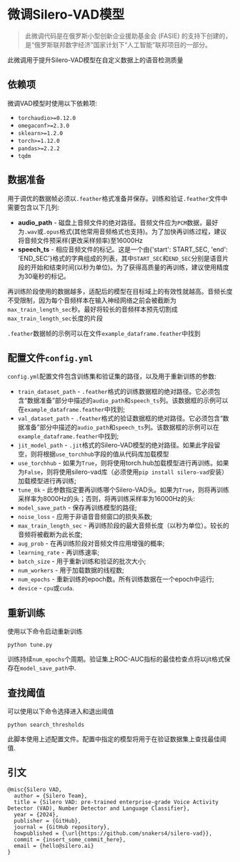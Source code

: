 # 微调Silero-VAD模型

> 此微调代码是在俄罗斯小型创新企业援助基金会 (FASIE) 的支持下创建的，是“俄罗斯联邦数字经济”国家计划下“人工智能”联邦项目的一部分。

此微调用于提升Silero-VAD模型在自定义数据上的语音检测质量

## 依赖项
微调VAD模型时使用以下依赖项:
- `torchaudio>=0.12.0`
- `omegaconf>=2.3.0`
- `sklearn>=1.2.0`
- `torch>=1.12.0`
- `pandas>=2.2.2`
- `tqdm`

## 数据准备

用于调优的数据帧必须以`.feather`格式准备并保存。训练和验证`.feather`文件中需要包含以下几列:
- **audio_path** - 磁盘上音频文件的绝对路径。音频文件应为`PCM`数据，最好为`.wav`或`.opus`格式(其他常用音频格式也支持)。为了加快再训练过程，建议将音频文件预采样(更改采样频率)至16000Hz
- **speech_ts** - 相应音频文件的标记。这是一个由{'start': START_SEC, 'end': 'END_SEC'}格式的字典组成的列表，其中`START_SEC`和`END_SEC`分别是语音片段的开始和结束时间(以秒为单位)。为了获得高质量的再训练，建议使用精度为30毫秒的标记。

再训练阶段使用的数据越多，适配后的模型在目标域上的有效性就越高。音频长度不受限制，因为每个音频样本在输入神经网络之前会被截断为`max_train_length_sec`秒。最好将较长的音频样本预先切割成`max_train_length_sec`长度的片段

`.feather`数据帧的示例可以在文件`example_dataframe.feather`中找到

## 配置文件`config.yml`

`config.yml`配置文件包含训练集和验证集的路径，以及用于重新训练的参数:
- `train_dataset_path` - `.feather`格式的训练数据框的绝对路径。它必须包含“数据准备”部分中描述的`audio_path`和`speech_ts`列。该数据框的示例可以在`example_dataframe.feather`中找到;
- `val_dataset_path` - `.feather`格式的验证数据框的绝对路径。它必须包含“数据准备”部分中描述的`audio_path`和`speech_ts`列。该数据框的示例可以在`example_dataframe.feather`中找到;
- `jit_model_path` - `.jit`格式的Silero-VAD模型的绝对路径。如果此字段留空，则将根据`use_torchhub`字段的值从代码库加载模型
- `use_torchhub` - 如果为`True`，则将使用torch.hub加载模型进行再训练。如果为`False`，则将使用silero-vad库（必须使用`pip install silero-vad`安装）加载模型进行再训练;
- `tune_8k` - 此参数指定要再训练哪个Silero-VAD头。如果为`True`，则将再训练采样率为8000Hz的头；否则，将再训练采样率为16000Hz的头:
- `model_save_path` - 保存再训练模型的路径;
- `noise_loss` - 应用于非语音音频窗口的损失系数;
- `max_train_length_sec` - 再训练阶段的最大音频长度（以秒为单位）。较长的音频将被截断为此长度;
- `aug_prob` - 在再训练阶段对音频文件应用增强的概率;
- `learning_rate` - 再训练速率;
- `batch_size` - 用于重新训练和验证的批次大小;
- `num_workers` - 用于加载数据的线程数;
- `num_epochs` - 重新训练的epoch数。所有训练数据在一个epoch中运行;
- `device` - `cpu`或`cuda`.

## 重新训练

使用以下命令启动重新训练

`python tune.py`

训练持续`num_epochs`个周期。验证集上ROC-AUC指标的最佳检查点将以jit格式保存在`model_save_path`中.

## 查找阈值

可以使用以下命令选择进入和退出阈值

`python search_thresholds`

此脚本使用上述配置文件。配置中指定的模型将用于在验证数据集上查找最佳阈值.

## 引文

```
@misc{Silero VAD,
  author = {Silero Team},
  title = {Silero VAD: pre-trained enterprise-grade Voice Activity Detector (VAD), Number Detector and Language Classifier},
  year = {2024},
  publisher = {GitHub},
  journal = {GitHub repository},
  howpublished = {\url{https://github.com/snakers4/silero-vad}},
  commit = {insert_some_commit_here},
  email = {hello@silero.ai}
}
```
